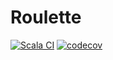 # Roulette

[![Scala CI](https://github.com/LeopoldSappler/roulette/actions/workflows/main.yml/badge.svg)](https://github.com/LeopoldSappler/roulette/actions/workflows/main.yml)
[![codecov](https://codecov.io/gh/LeopoldSappler/roulette/branch/main/graph/badge.svg?token=UO9GPMOBC2)](https://codecov.io/gh/LeopoldSappler/roulette)
